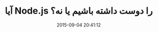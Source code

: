 ---
layout: post
title: "آیا Node.js را دوست داشته باشیم یا نه؟"
date: 2015-09-04 20:41:12
section: article
tags: nodejs
link: "http://www.baboon.ir/%D8%A2%DB%8C%D8%A7-node-js-%D8%B1%D8%A7-%D8%AF%D9%88%D8%B3%D8%AA-%D8%AF%D8%A7%D8%B4%D8%AA%D9%87-%D8%A8%D8%A7%D8%B4%DB%8C%D9%85-%DB%8C%D8%A7-%D9%86%D9%87%D8%9F/"
user: "نوید کاشانی"
user_link: "http://navid.kashani.ir/"
---